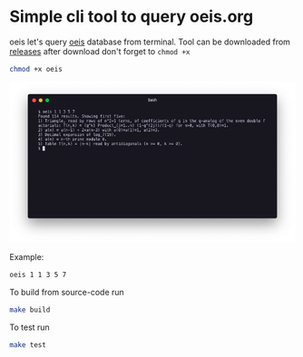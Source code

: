 # Simple cli tool to query oeis.org

oeis let's query [oeis](http://oeis.org/) database from terminal.
Tool can be downloaded from [releases](https://github.com/PotOfTea/oeis/releases) after download don't forget to `chmod +x`

```sh
chmod +x oeis
```

![terminal output example](/oeis_terminal_output.png)

Example:

```sh
oeis 1 1 3 5 7
```


To build from source-code run

```sh
make build
```

To test run

```sh
make test
```